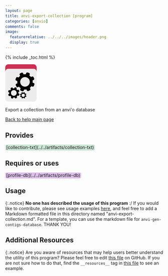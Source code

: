 ```yaml
---
layout: page 
title: anvi-export-collection [program]
categories: [anvio]
comments: false
image:
  featurerelative: ../../../images/header.png
  display: true
---
```



{% include _toc.html %}


<img src="../../images/icons/PROGRAM.png" alt="PROGRAM" style="width:100px; border:none" />

Export a collection from an anvi&#39;o database

[Back to help main page](../../)

## Provides

<p style="text-align: left" markdown="1"><span style="background:#cbe4d5; padding: 0px 3px 2px 3px; border-radius: 5px;">[collection-txt](../../artifacts/collection-txt)</span></p>

## Requires or uses

<p style="text-align: left" markdown="1"><span style="background:#dcbfe8; padding: 0px 3px 2px 3px; border-radius: 5px;">[profile-db](../../artifacts/profile-db)</span></p>

## Usage


{:.notice}
**No one has described the usage of this program** :/ If you would like to contribute, please see usage examples [here](https://github.com/merenlab/anvio/tree/master/anvio/docs), and feel free to add a Markdown formatted file in this directory named "anvi-export-collection.md". For a template, you can use the markdown file for `anvi-gen-contigs-database`. THANK YOU!


## Additional Resources



{:.notice}
Are you aware of resources that may help users better understand the utility of this program? Please feel free to edit [this file](https://github.com/merenlab/anvio/tree/master/bin/anvi-export-collection) on GitHub. If you are not sure how to do that, find the `__resources__` tag in [this file](https://github.com/merenlab/anvio/blob/master/bin/anvi-interactive) to see an example.
